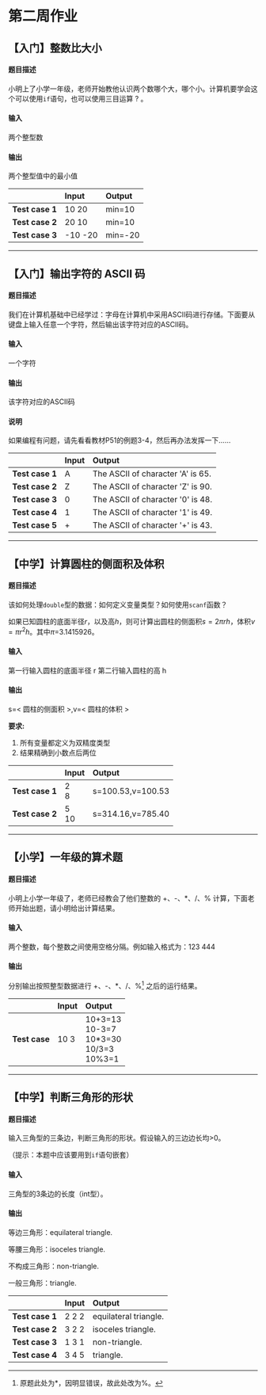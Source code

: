 # 第二周作业
## 【入门】整数比大小
#### 题目描述
小明上了小学一年级，老师开始教他认识两个数哪个大，哪个小。计算机要学会这个可以使用`if`语句，也可以使用三目运算 ? 。

#### 输入
两个整型数

#### 输出
两个整型值中的最小值

| |Input|Output|
|---|:---|:---|
|**Test case 1**|10 20|min=10|
|**Test case 2**|20 10|min=10|
|**Test case 3**|-10 -20|min=-20|

---

## 【入门】输出字符的 ASCII 码
#### 题目描述
我们在计算机基础中已经学过：字母在计算机中采用ASCII码进行存储。下面要从键盘上输入任意一个字符，然后输出该字符对应的ASCII码。

#### 输入
一个字符

#### 输出
该字符对应的ASCII码

#### 说明
如果编程有问题，请先看看教材P51的例题3-4，然后再办法发挥一下……

| |Input|Output|
|---|:---|:---|
|**Test case 1**|A|The ASCII of character 'A' is 65.|
|**Test case 2**|Z|The ASCII of character 'Z' is 90.|
|**Test case 3**|0|The ASCII of character '0' is 48.|
|**Test case 4**|1|The ASCII of character '1' is 49.|
|**Test case 5**|+|The ASCII of character '+' is 43.|

---

## 【中学】计算圆柱的侧面积及体积
#### 题目描述
该如何处理`double`型的数据：如何定义变量类型？如何使用`scanf`函数？

如果已知圆柱的底面半径$r$，以及高$h$，则可计算出圆柱的侧面积$s=2\pi r h$，体积$v=\pi r ^{2} h$。其中$\pi$=3.1415926。

#### 输入
第一行输入圆柱的底面半径 r
第二行输入圆柱的高 h
#### 输出
s=< 圆柱的侧面积 >,v=< 圆柱的体积 >

**要求:**
1. 所有变量都定义为双精度类型
2. 结果精确到小数点后两位

| |Input|Output|
|---|:---|:---|
|**Test case 1**|2<br>8|s=100.53,v=100.53|
|**Test case 2**|5<br>10|s=314.16,v=785.40|


---
## 【小学】一年级的算术题
#### 题目描述
小明上小学一年级了，老师已经教会了他们整数的 +、-、*、/、% 计算，下面老师开始出题，请小明给出计算结果。

#### 输入
两个整数，每个整数之间使用空格分隔。例如输入格式为：123  444

#### 输出
分别输出按照整型数据进行 +、-、*、/、%[^1] 之后的运行结果。

[^1]:原题此处为*，因明显错误，故此处改为%。

| |Input|Output|
|---|:---|:---|
|**Test case**|10 3|10+3=13<br>10-3=7<br>10*3=30<br>10/3=3<br>10%3=1|

---
## 【中学】判断三角形的形状
#### 题目描述
输入三角型的三条边，判断三角形的形状。假设输入的三边边长均>0。

（提示：本题中应该要用到`if`语句嵌套）
#### 输入
三角型的3条边的长度（int型）。

#### 输出
等边三角形：equilateral triangle.

等腰三角形：isoceles triangle.

不构成三角形：non-triangle.

一般三角形：triangle.

| |Input|Output|
|---|:---|:---|
|**Test case 1**|2 2 2|equilateral triangle.|
|**Test case 2**|3 2 2|isoceles triangle.|
|**Test case 3**|1 3 1|non-triangle.|
|**Test case 4**|3 4 5|triangle.|
